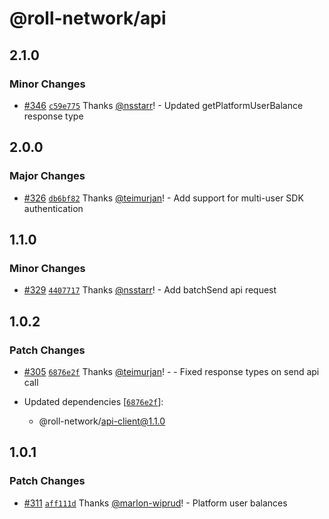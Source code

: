 # @roll-network/api

## 2.1.0

### Minor Changes

- [#346](https://github.com/roll-network/tryrolljs/pull/346) [`c59e775`](https://github.com/roll-network/tryrolljs/commit/c59e7756f1cc25f640019d4719d2bf0f22d5df3a) Thanks [@nsstarr](https://github.com/nsstarr)! - Updated getPlatformUserBalance response type

## 2.0.0

### Major Changes

- [#326](https://github.com/roll-network/tryrolljs/pull/326) [`db6bf82`](https://github.com/roll-network/tryrolljs/commit/db6bf82a664e3cece3d8f4b4df09b2f496ff7b69) Thanks [@teimurjan](https://github.com/teimurjan)! - Add support for multi-user SDK authentication

## 1.1.0

### Minor Changes

- [#329](https://github.com/roll-network/tryrolljs/pull/329) [`4407717`](https://github.com/roll-network/tryrolljs/commit/440771760ad054927df8e855840befd46878afac) Thanks [@nsstarr](https://github.com/nsstarr)! - Add batchSend api request

## 1.0.2

### Patch Changes

- [#305](https://github.com/roll-network/tryrolljs/pull/305) [`6876e2f`](https://github.com/roll-network/tryrolljs/commit/6876e2fdf2dec19b8f6978c71d0ea96d45b0570a) Thanks [@teimurjan](https://github.com/teimurjan)! - - Fixed response types on send api call

- Updated dependencies [[`6876e2f`](https://github.com/roll-network/tryrolljs/commit/6876e2fdf2dec19b8f6978c71d0ea96d45b0570a)]:
  - @roll-network/api-client@1.1.0

## 1.0.1

### Patch Changes

- [#311](https://github.com/TuringAdvisoryGroup/tryrolljs/pull/311) [`aff111d`](https://github.com/TuringAdvisoryGroup/tryrolljs/commit/aff111d1aabb808e638423033e2ee167e7ce9188) Thanks [@marlon-wiprud](https://github.com/marlon-wiprud)! - Platform user balances
